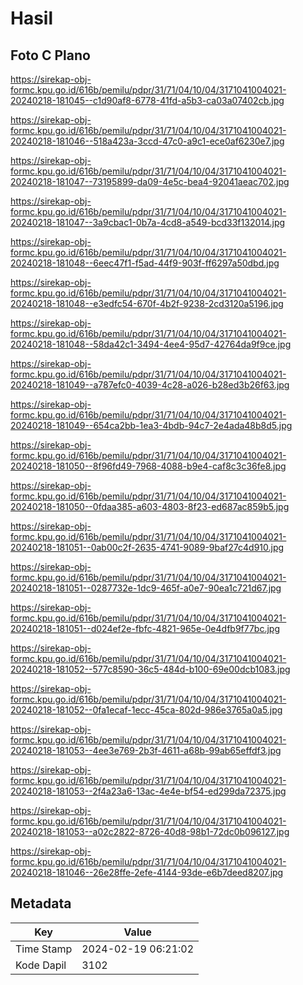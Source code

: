 # Hasil

## Foto C Plano

https://sirekap-obj-formc.kpu.go.id/616b/pemilu/pdpr/31/71/04/10/04/3171041004021-20240218-181045--c1d90af8-6778-41fd-a5b3-ca03a07402cb.jpg

https://sirekap-obj-formc.kpu.go.id/616b/pemilu/pdpr/31/71/04/10/04/3171041004021-20240218-181046--518a423a-3ccd-47c0-a9c1-ece0af6230e7.jpg

https://sirekap-obj-formc.kpu.go.id/616b/pemilu/pdpr/31/71/04/10/04/3171041004021-20240218-181047--73195899-da09-4e5c-bea4-92041aeac702.jpg

https://sirekap-obj-formc.kpu.go.id/616b/pemilu/pdpr/31/71/04/10/04/3171041004021-20240218-181047--3a9cbac1-0b7a-4cd8-a549-bcd33f132014.jpg

https://sirekap-obj-formc.kpu.go.id/616b/pemilu/pdpr/31/71/04/10/04/3171041004021-20240218-181048--6eec47f1-f5ad-44f9-903f-ff6297a50dbd.jpg

https://sirekap-obj-formc.kpu.go.id/616b/pemilu/pdpr/31/71/04/10/04/3171041004021-20240218-181048--e3edfc54-670f-4b2f-9238-2cd3120a5196.jpg

https://sirekap-obj-formc.kpu.go.id/616b/pemilu/pdpr/31/71/04/10/04/3171041004021-20240218-181048--58da42c1-3494-4ee4-95d7-42764da9f9ce.jpg

https://sirekap-obj-formc.kpu.go.id/616b/pemilu/pdpr/31/71/04/10/04/3171041004021-20240218-181049--a787efc0-4039-4c28-a026-b28ed3b26f63.jpg

https://sirekap-obj-formc.kpu.go.id/616b/pemilu/pdpr/31/71/04/10/04/3171041004021-20240218-181049--654ca2bb-1ea3-4bdb-94c7-2e4ada48b8d5.jpg

https://sirekap-obj-formc.kpu.go.id/616b/pemilu/pdpr/31/71/04/10/04/3171041004021-20240218-181050--8f96fd49-7968-4088-b9e4-caf8c3c36fe8.jpg

https://sirekap-obj-formc.kpu.go.id/616b/pemilu/pdpr/31/71/04/10/04/3171041004021-20240218-181050--0fdaa385-a603-4803-8f23-ed687ac859b5.jpg

https://sirekap-obj-formc.kpu.go.id/616b/pemilu/pdpr/31/71/04/10/04/3171041004021-20240218-181051--0ab00c2f-2635-4741-9089-9baf27c4d910.jpg

https://sirekap-obj-formc.kpu.go.id/616b/pemilu/pdpr/31/71/04/10/04/3171041004021-20240218-181051--0287732e-1dc9-465f-a0e7-90ea1c721d67.jpg

https://sirekap-obj-formc.kpu.go.id/616b/pemilu/pdpr/31/71/04/10/04/3171041004021-20240218-181051--d024ef2e-fbfc-4821-965e-0e4dfb9f77bc.jpg

https://sirekap-obj-formc.kpu.go.id/616b/pemilu/pdpr/31/71/04/10/04/3171041004021-20240218-181052--577c8590-36c5-484d-b100-69e00dcb1083.jpg

https://sirekap-obj-formc.kpu.go.id/616b/pemilu/pdpr/31/71/04/10/04/3171041004021-20240218-181052--0fa1ecaf-1ecc-45ca-802d-986e3765a0a5.jpg

https://sirekap-obj-formc.kpu.go.id/616b/pemilu/pdpr/31/71/04/10/04/3171041004021-20240218-181053--4ee3e769-2b3f-4611-a68b-99ab65effdf3.jpg

https://sirekap-obj-formc.kpu.go.id/616b/pemilu/pdpr/31/71/04/10/04/3171041004021-20240218-181053--2f4a23a6-13ac-4e4e-bf54-ed299da72375.jpg

https://sirekap-obj-formc.kpu.go.id/616b/pemilu/pdpr/31/71/04/10/04/3171041004021-20240218-181053--a02c2822-8726-40d8-98b1-72dc0b096127.jpg

https://sirekap-obj-formc.kpu.go.id/616b/pemilu/pdpr/31/71/04/10/04/3171041004021-20240218-181046--26e28ffe-2efe-4144-93de-e6b7deed8207.jpg


## Metadata

| Key        | Value               |
| ---------- | ------------------- |
| Time Stamp | 2024-02-19 06:21:02 |
| Kode Dapil | 3102                |




